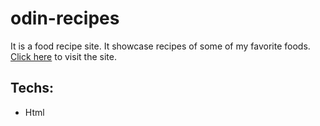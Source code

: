 # odin-recipes

It is a food recipe site. It showcase recipes of some of my favorite foods.
[Click here](https://nail003.github.io/odin-recipes/) to visit the site.

## Techs:

- Html

